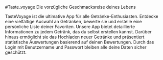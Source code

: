 #Taste_voyage Die vorzügliche Geschmacksreise deines Lebens

TasteVoyage ist die ultimative App für alle Getränke-Enthusiasten. Entdecke eine vielfältige Auswahl an Getränken, bewerte sie und erstelle eine persönliche Liste deiner Favoriten. Unsere App bietet detaillierte Informationen zu jedem Getränk, das du selbst erstellen kannst. Darüber hinaus ermöglicht sie das Hochladen neuer Getränke und präsentiert statistische Auswertungen basierend auf deinen Bewertungen. Durch das Login mit Benutzername und Passwort bleiben alle deine Daten sicher geschützt. 
